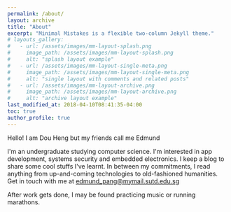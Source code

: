 ```yaml
---
permalink: /about/
layout: archive
title: "About"
excerpt: "Minimal Mistakes is a flexible two-column Jekyll theme."
# layouts_gallery:
#   - url: /assets/images/mm-layout-splash.png
#     image_path: /assets/images/mm-layout-splash.png
#     alt: "splash layout example"
#   - url: /assets/images/mm-layout-single-meta.png
#     image_path: /assets/images/mm-layout-single-meta.png
#     alt: "single layout with comments and related posts"
#   - url: /assets/images/mm-layout-archive.png
#     image_path: /assets/images/mm-layout-archive.png
#     alt: "archive layout example"
last_modified_at: 2018-04-10T08:41:35-04:00
toc: true
author_profile: true
---
```


Hello! I am Dou Heng but my friends call me Edmund

I'm an undergraduate studying computer science. I'm interested in app development, systems security and embedded electronics. I keep a blog to share some cool stuffs I've learnt. In between my commitments, I read anything from up-and-coming technologies to old-fashioned humanities. Get in touch with me at [edmund_pang@mymail.sutd.edu.sg](edmund_pang@mymail.sutd.edu.sg)

After work gets done, I may be found practicing music or running marathons.